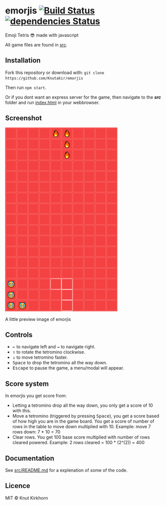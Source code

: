 # emorjis [![Build Status](https://travis-ci.org/Knutakir/emorjis.svg?branch=master)](https://travis-ci.org/Knutakir/emorjis) [![dependencies Status](https://david-dm.org/knutakir/emorjis/status.svg)](https://david-dm.org/knutakir/emorjis)
Emoji Tetris 😎 made with javascript

All game files are found in [src](src).

## Installation
Fork this repository or download
with: ```git clone https://github.com/Knutakir/emorjis```

Then run ```npm start```.

Or if you dont want
an express server for the game, then navigate to the ***src***
folder and run [index.html](src/index.html) in your webbrowser.

## Screenshot
![Preview](preview.png)

A little preview image of emorjis

## Controls
* <kbd>←</kbd> to navigate left and <kbd>→</kbd> to navigate right.
* <kbd>↑</kbd> to rotate the tetromino clockwise.
* <kbd>↓</kbd> to move tetromino faster.
* <kbd>Space</kbd> to drop the tetromino all the way down.
* <kbd>Escape</kbd> to pause the game, a menu/modal will appear.

## Score system
In emorjis you get score from:
* Letting a tetromino drop all the way down, you only get a score of 10 with this.
* Move a tetromino (triggered by pressing <kbd>Space</kbd>), you get a score
based of how high you are in the game board. You get a score of number of rows
in the table to move down multiplied with 10.
Example: move 7 rows down: 7 * 10 = 70
* Clear rows. You get 100 base score multiplied with number of rows cleared powered.
Example: 2 rows cleared = 100 * (2^(2)) = 400

## Documentation
See [src/README.md](src/README.md) for a explenation of some of the code.

## Licence
MIT © Knut Kirkhorn
